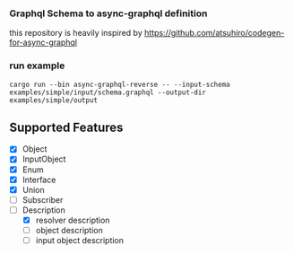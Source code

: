 ### Graphql Schema to async-graphql definition

this repository is heavily inspired by https://github.com/atsuhiro/codegen-for-async-graphql

### run example
```
cargo run --bin async-graphql-reverse -- --input-schema examples/simple/input/schema.graphql --output-dir examples/simple/output
```


## Supported Features
- [x] Object
- [x] InputObject
- [x] Enum
- [x] Interface
- [x] Union
- [ ] Subscriber
- [ ] Description
	- [x] resolver description
	- [ ] object description
	- [ ] input object description
